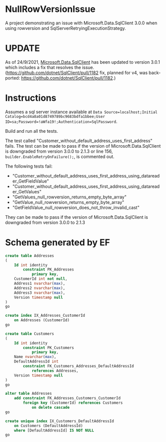 # NullRowVersionIssue

A project demonstrating an issue with Microsoft.Data.SqlClient 3.0.0 when using rowversion and SqlServerRetryingExecutionStrategy.

# UPDATE

As of 24/9/2021, [Microsoft.Data.SqlClient](https://www.nuget.org/packages/Microsoft.Data.SqlClient) has been updated to version 3.0.1 which includes a fix that resolves the issue.
(https://github.com/dotnet/SqlClient/pull/1182 fix, planned for v4, was back-ported: https://github.com/dotnet/SqlClient/pull/1182.)

# Instructions

Assumes a sql server instance available at `Data Source=localhost;Initial Catalog=bcd4a8a01d8749789bc9683bdfa1bbee;User ID=sa;Password=!aWfa19!;Authentication=SqlPassword`.

Build and run all the tests. 

The test called "Customer_without_default_address_uses_first_address" fails. 
The test can be made to pass if the version of Microsoft.Data.SqlClient is downgraded from 
version 3.0.0 to 2.1.3 or line 156, `builder.EnableRetryOnFailure();`, is commented out.

The following tests fail:
* "Customer_without_default_address_uses_first_address_using_datareader_GetFieldValue"
* "Customer_without_default_address_uses_first_address_using_datareader_GetValues"
* "GetValues_null_rowversion_returns_empty_byte_array"
* "GetValue_null_rowversion_returns_empty_byte_array"
* "GetFieldValue_null_rowversion_does_not_throw_invalid_cast"

They can be made to pass if the version of Microsoft.Data.SqlClient is downgraded from version 3.0.0 to 2.1.3

# Schema generated by EF

```sql
create table Addresses
(
	Id int identity
		constraint PK_Addresses
			primary key,
	CustomerId int not null,
	Address1 nvarchar(max),
	Address2 nvarchar(max),
	Address3 nvarchar(max),
	Version timestamp null
)
go

create index IX_Addresses_CustomerId
	on Addresses (CustomerId)
go

create table Customers
(
	Id int identity
		constraint PK_Customers
			primary key,
	Name nvarchar(max),
	DefaultAddressId int
		constraint FK_Customers_Addresses_DefaultAddressId
			references Addresses,
	Version timestamp null
)
go

alter table Addresses
	add constraint FK_Addresses_Customers_CustomerId
		foreign key (CustomerId) references Customers
			on delete cascade
go

create unique index IX_Customers_DefaultAddressId
	on Customers (DefaultAddressId)
	where [DefaultAddressId] IS NOT NULL
go
```